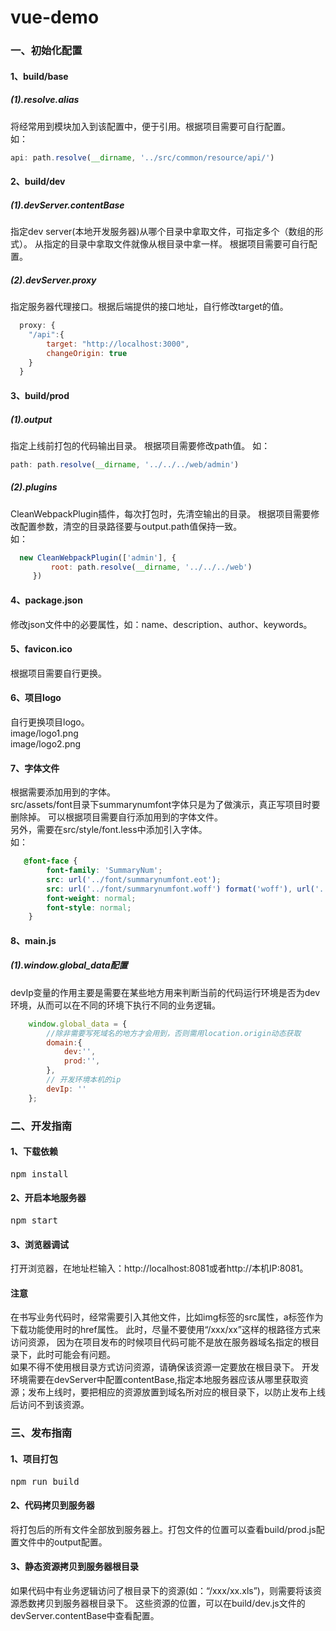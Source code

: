 # vue-demo


### 一、初始化配置
#### 1、build/base
##### (1).resolve.alias
将经常用到模块加入到该配置中，便于引用。根据项目需要可自行配置。<br>
如： 
```javascript
api: path.resolve(__dirname, '../src/common/resource/api/')
```

#### 2、build/dev
##### (1).devServer.contentBase
指定dev server(本地开发服务器)从哪个目录中拿取文件，可指定多个（数组的形式）。
从指定的目录中拿取文件就像从根目录中拿一样。
根据项目需要可自行配置。
##### (2).devServer.proxy
指定服务器代理接口。根据后端提供的接口地址，自行修改target的值。<br>
```javascript
  proxy: {
    "/api":{
        target: "http://localhost:3000",
        changeOrigin: true
    }
  }
```

#### 3、build/prod
##### (1).output
指定上线前打包的代码输出目录。
根据项目需要修改path值。
如：
```javascript
path: path.resolve(__dirname, '../../../web/admin')
```
##### (2).plugins
CleanWebpackPlugin插件，每次打包时，先清空输出的目录。
根据项目需要修改配置参数，清空的目录路径要与output.path值保持一致。<br>
如：
```javascript
  new CleanWebpackPlugin(['admin'], {
         root: path.resolve(__dirname, '../../../web')
     })
```

#### 4、package.json
修改json文件中的必要属性，如：name、description、author、keywords。

#### 5、favicon.ico
根据项目需要自行更换。

#### 6、项目logo
自行更换项目logo。<br>
image/logo1.png<br>
image/logo2.png

#### 7、字体文件
根据需要添加用到的字体。<br>
src/assets/font目录下summarynumfont字体只是为了做演示，真正写项目时要删除掉。
可以根据项目需要自行添加用到的字体文件。<br>
另外，需要在src/style/font.less中添加引入字体。<br>
如：
```css
   @font-face {
        font-family: 'SummaryNum';
        src: url('../font/summarynumfont.eot');
        src: url('../font/summarynumfont.woff') format('woff'), url('../font/summarynumfont.ttf') format('truetype'), url('../font/summarynumfont.svg') format('svg');
        font-weight: normal;
        font-style: normal;
    }
```

#### 8、main.js
##### (1).window.global_data配置
devIp变量的作用主要是需要在某些地方用来判断当前的代码运行环境是否为dev环境，从而可以在不同的环境下执行不同的业务逻辑。
```javascript
    window.global_data = {
        //除非需要写死域名的地方才会用到，否则需用location.origin动态获取
        domain:{
            dev:'',
            prod:'',
        },
        // 开发环境本机的ip
        devIp: ''
    };
```

### 二、开发指南
#### 1、下载依赖
<pre>npm install</pre>

#### 2、开启本地服务器
<pre>npm start</pre>

#### 3、浏览器调试
打开浏览器，在地址栏输入：http://localhost:8081或者http://本机IP:8081。

#### 注意
在书写业务代码时，经常需要引入其他文件，比如img标签的src属性，a标签作为下载功能使用时的href属性。
此时，尽量不要使用“/xxx/xx”这样的根路径方式来访问资源，
因为在项目发布的时候项目代码可能不是放在服务器域名指定的根目录下，此时可能会有问题。<br>
如果不得不使用根目录方式访问资源，请确保该资源一定要放在根目录下。
开发环境需要在devServer中配置contentBase,指定本地服务器应该从哪里获取资源；发布上线时，要把相应的资源放置到域名所对应的根目录下，以防止发布上线后访问不到该资源。

### 三、发布指南
#### 1、项目打包
<pre>npm run build</pre>

#### 2、代码拷贝到服务器
将打包后的所有文件全部放到服务器上。打包文件的位置可以查看build/prod.js配置文件中的output配置。

#### 3、静态资源拷贝到服务器根目录
如果代码中有业务逻辑访问了根目录下的资源(如：“/xxx/xx.xls”)，则需要将该资源悉数拷贝到服务器根目录下。
这些资源的位置，可以在build/dev.js文件的devServer.contentBase中查看配置。
